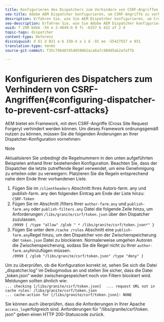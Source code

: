 ```yaml
---
title: Konfigurieren des Dispatchers zum Verhindern von CSRF-Angriffen
seo-title: Adobe AEM Dispatcher konfigurieren, um CSRF-Angriffe zu verhindern
description: Erfahren Sie, wie Sie AEM Dispatcher konfigurieren, um Cross-Site Request Forgery-Angriffe zu verhindern.
seo-description: Erfahren Sie, wie Sie Adobe AEM Dispatcher konfigurieren, um Cross-Site Request Forgery-Angriffe zu verhindern.
uuid: f 290 bdeb -54 e 2-4649-b 0 fc -6257 b 422 af 2 d
topic-tags: dispatcher
content-type: Referenz
discoiquuid: d 61 d 021 e-b 338-4 a 1 d -91 ee -55427557 e 931
translation-type: tm+mt
source-git-commit: f35c79b487454059062aca6a7c989d5ab2afaf7b

---
```



# Konfigurieren des Dispatchers zum Verhindern von CSRF-Angriffen{#configuring-dispatcher-to-prevent-csrf-attacks}

AEM bietet ein Framework, mit dem CSRF-Angriffe (Cross Site Request Forgery) verhindert werden können. Um dieses Framework ordnungsgemäß nutzen zu können, müssen Sie die folgenden Änderungen an Ihrer Dispatcher-Konfiguration vornehmen:

>[!NOTE]
>
>Aktualisieren Sie unbedingt die Regelnummern in den unten aufgeführten Beispielen anhand Ihrer bestehenden Konfiguration. Beachten Sie, dass der Dispatcher die letzte zutreffende Regel verwendet, um eine Genehmigung zu erteilen oder zu verweigern. Platzieren Sie die Regeln entsprechend nahe dem Ende Ihrer vorhandenen Liste.

1. Fügen Sie im `/clientheaders` Abschnitt Ihres Autors-farm. any und publish-farm. any den folgenden Eintrag am Ende der Liste hinzu:\
   `CSRF-Token`
1. Fügen Sie im Abschnitt /filters Ihrer `author-farm.any` und `publish-farm.any` oder `publish-filters.any` Datei die folgende Zeile hinzu, um Anforderungen `/libs/granite/csrf/token.json` über den Dispatcher zuzulassen.\
   `/0999 { /type "allow" /glob " * /libs/granite/csrf/token.json*" }`
1. Fügen Sie unter dem `/cache /rules` Abschnitt eine `publish-farm.any`Regel hinzu, um den Dispatcher von der Zwischenspeicherung der `token.json` Datei zu blockieren. Normalerweise umgehen Autoren die Zwischenspeicherung, sodass Sie die Regel nicht zu Ihrer `author-farm.any`hinzufügen müssen.\
   `/0999 { /glob "/libs/granite/csrf/token.json" /type "deny" }`

Um zu überprüfen, ob die Konfiguration korrekt ist, sehen Sie sich die Datei „dispatcher.log“ im Debugmodus an und stellen Sie sicher, dass die Datei „token.json“ weder zwischengespeichert noch von Filtern blockiert wird. Meldungen sollten ähnlich wie:\
`... checking [/libs/granite/csrf/token.json]  `
`... request URL not in cache rules: /libs/granite/csrf/token.json`\
`... cache-action for [/libs/granite/csrf/token.json]: NONE`

Sie können auch überprüfen, dass die Anforderungen in Ihrer Apache `access_log`erfolgreich sind. Anforderungen für &quot;/libs/granite/csrf/token. json&quot; geben einen HTTP 200-Statuscode zurück.
